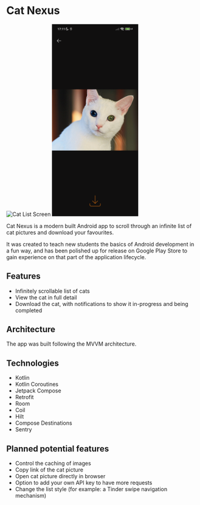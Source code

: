 # Cat Nexus

<img src="screenshots/CatList.png" alt="Cat List Screen" width="45%"/> <img src="screenshots/CatDetails.png" alt="Cat Details Screen" width="45%"/>

Cat Nexus is a modern built Android app to scroll through an infinite list of cat pictures and download your favourites.

It was created to teach new students the basics of Android development in a fun way, and has been polished up for release on Google Play Store to gain experience on that part of the application lifecycle.

## Features
- Infinitely scrollable list of cats
- View the cat in full detail
- Download the cat, with notifications to show it in-progress and being completed

## Architecture
The app was built following the MVVM architecture.

## Technologies
- Kotlin
- Kotlin Coroutines
- Jetpack Compose
- Retrofit
- Room
- Coil
- Hilt
- Compose Destinations
- Sentry

## Planned potential features
- Control the caching of images
- Copy link of the cat picture
- Open cat picture directly in browser
- Option to add your own API key to have more requests
- Change the list style (for example: a Tinder swipe navigation mechanism)
